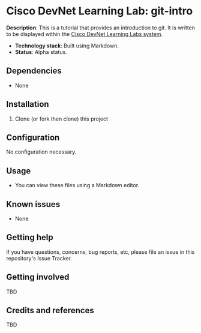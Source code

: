 # Cisco DevNet Learning Lab: git-intro

**Description**:  This is a tutorial that provides an introduction to git.  It is written to be displayed within the [Cisco DevNet Learning Labs system](https://learninglabs.cisco.com).

  - **Technology stack**: Built using Markdown.
  - **Status**:  Alpha status.

## Dependencies

* None

## Installation

1. Clone (or fork then clone) this project

## Configuration

No configuration necessary.

## Usage

* You can view these files using a Markdown editor.


## Known issues

* None

## Getting help

If you have questions, concerns, bug reports, etc, please file an issue in this repository's Issue Tracker.

## Getting involved

TBD

## Credits and references

TBD
